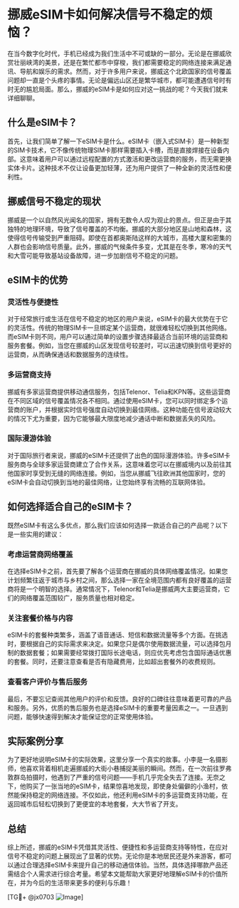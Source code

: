 # 挪威eSIM卡如何解决信号不稳定的烦恼？

在当今数字化时代，手机已经成为我们生活中不可或缺的一部分。无论是在挪威欣赏壮丽峡湾的美景，还是在繁忙都市中穿梭，我们都需要稳定的网络连接来满足通讯、导航和娱乐的需求。然而，对于许多用户来说，挪威这个北欧国家的信号覆盖问题却一直是个头疼的事情。无论是偏远山区还是繁华城市，都可能遭遇信号时有时无的尴尬局面。那么，挪威的eSIM卡是如何应对这一挑战的呢？今天我们就来详细聊聊。

## 什么是eSIM卡？

首先，让我们简单了解一下eSIM卡是什么。eSIM卡（嵌入式SIM卡）是一种新型的SIM卡技术，它不像传统物理SIM卡那样需要插入卡槽，而是直接焊接在设备内部。这意味着用户可以通过远程配置的方式激活和更改运营商的服务，而无需更换实体卡片。这种技术不仅让设备更加轻薄，还为用户提供了一种全新的灵活性和便利性。

## 挪威信号不稳定的现状

挪威是一个以自然风光闻名的国家，拥有无数令人叹为观止的景点。但正是由于其独特的地理环境，导致了信号覆盖的不均衡。挪威的大部分地区是山地和森林，这使得信号传输受到严重阻碍。即使在首都奥斯陆这样的大城市，高楼大厦和密集的人群也会影响信号质量。此外，挪威的气候条件多变，尤其是在冬季，寒冷的天气和大雪可能导致基站设备故障，进一步加剧信号不稳定的问题。

## eSIM卡的优势

### 灵活性与便捷性

对于经常旅行或生活在信号不稳定的地区的用户来说，eSIM卡的最大优势在于它的灵活性。传统的物理SIM卡一旦绑定某个运营商，就很难轻松切换到其他网络。而eSIM卡则不同，用户可以通过简单的设置步骤选择最适合当前环境的运营商和服务套餐。例如，当您在挪威的山区发现信号较差时，可以迅速切换到信号更好的运营商，从而确保通话和数据服务的连续性。

### 多运营商支持

挪威有多家运营商提供移动通信服务，包括Telenor、Telia和KPN等。这些运营商在不同区域的信号覆盖情况各不相同。通过使用eSIM卡，您可以同时绑定多个运营商的账户，并根据实时信号强度自动切换到最佳网络。这种功能在信号波动较大的情况下尤为重要，因为它能够最大限度地减少通话中断和数据丢失的风险。

### 国际漫游体验

对于国际旅行者来说，挪威的eSIM卡还提供了出色的国际漫游体验。许多eSIM卡服务商与全球多家运营商建立了合作关系，这意味着您可以在挪威境内以及前往其他国家时享受到无缝的网络连接。例如，当您从挪威飞往欧洲其他国家时，您的eSIM卡会自动切换到当地的最佳网络，让您始终享有流畅的互联网体验。

## 如何选择适合自己的eSIM卡？

既然eSIM卡有这么多优点，那么我们应该如何选择一款适合自己的产品呢？以下是一些实用的建议：

### 考虑运营商网络覆盖

在选择eSIM卡之前，首先要了解各个运营商在挪威的具体网络覆盖情况。如果您计划频繁往返于城市与乡村之间，那么选择一家在全境范围内都有良好覆盖的运营商将是一个明智的选择。通常情况下，Telenor和Telia是挪威两大主要运营商，它们的网络覆盖范围较广，服务质量也相对稳定。

### 关注套餐价格与内容

eSIM卡的套餐种类繁多，涵盖了语音通话、短信和数据流量等多个方面。在挑选时，要根据自己的实际需求来决定。如果您只是偶尔使用数据流量，可以选择包月制的数据套餐；如果需要经常拨打国际长途电话，则应优先考虑包含国际通话优惠的套餐。同时，还要注意查看是否有隐藏费用，比如超出套餐外的收费规则。

### 查看客户评价与售后服务

最后，不要忘记查阅其他用户的评价和反馈。良好的口碑往往意味着更可靠的产品和服务。另外，优质的售后服务也是选择eSIM卡的重要考量因素之一。一旦遇到问题，能够快速得到解决才能保证您的正常使用体验。

## 实际案例分享

为了更好地说明eSIM卡的实际效果，这里分享一个真实的故事。小李是一名摄影师，他喜欢背着相机走遍挪威的大街小巷捕捉美丽的瞬间。然而，在一次前往罗弗敦群岛拍摄时，他遇到了严重的信号问题——手机几乎完全失去了连接。无奈之下，他购买了一张当地的eSIM卡，结果惊喜地发现，即使身处偏僻的小渔村，依然能保持稳定的网络连接。不仅如此，他还利用eSIM卡的多运营商支持功能，在返回城市后轻松切换到了更便宜的本地套餐，大大节省了开支。

## 总结

综上所述，挪威的eSIM卡凭借其灵活性、便捷性和多运营商支持等特性，在应对信号不稳定的问题上展现出了显著的优势。无论你是本地居民还是外来游客，都可以通过合理选择eSIM卡来提升自己的移动通信体验。当然，具体选择哪款产品还需结合个人需求进行综合考量。希望本文能帮助大家更好地理解eSIM卡的价值所在，并为今后的生活带来更多的便利与乐趣！

[TG💪+ @jx0703 ![Image](https://github.com/user-attachments/assets/dbca1d08-cadb-493c-b0ec-ad6f7a83f270)]